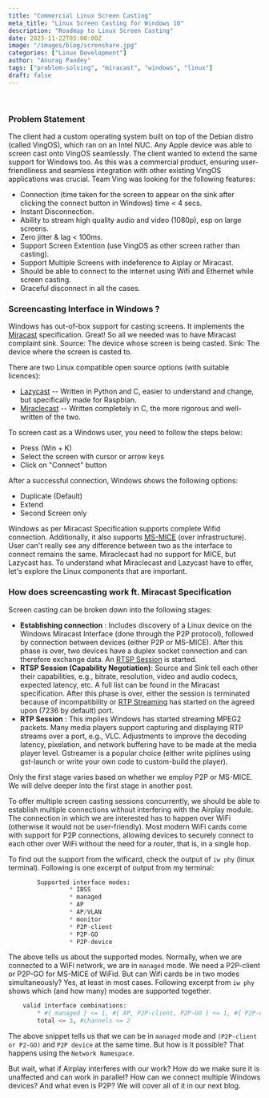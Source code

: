 ```yaml
---
title: "Commercial Linux Screen Casting"
meta_title: "Linux Screen Casting for Windows 10"
description: "Roadmap to Linux Screen Casting"
date: 2023-11-22T05:00:00Z
image: "/images/blog/screnshare.jpg"
categories: ["Linux Development"]
author: "Anurag Pandey"
tags: ["problem-solving", "miracast", "windows", "linux"]
draft: false
---
```


<br>

### **Problem Statement**
The client had a custom operating system built on top of the Debian distro (called VingOS), which ran on an Intel NUC. Any Apple device was able to screen cast onto VingOS seamlessly. The client wanted to extend the same support for Windows too. As this was a commercial product, ensuring user-friendliness and seamless integration with other existing VingOS applications was crucial. Team Ving was looking for the following features:
- Connection (time taken for the screen to appear on the sink after clicking the connect button in Windows) time < 4 secs.
- Instant Disconnection.
- Ability to stream high quality audio and video (1080p), esp on large screens.
- Zero jitter & lag < 100ms.
- Support Screen Extention (use VingOS as other screen rather than casting).
- Support Multiple Screens with indeference to Aiplay or Miracast.
- Should be able to connect to the internet using Wifi and Ethernet while screen casting.
- Graceful disconnect in all the cases.



### **Screencasting Interface in Windows ?**

Windows has out-of-box support for casting screens. It implements the [Miracast](https://www.wi-fi.org/discover-wi-fi/miracast) specification. Great! So all we needed was to have Miracast complaint sink.
Source: The device whose screen is being casted.
Sink: The device where the screen is casted to.

There are two Linux compatible open source options (with suitable licences):
- [Lazycast](https://github.com/homeworkc/lazycast) -- Written in Python and C, easier to understand and change, but specifically made for Raspbian.
- [Miraclecast](https://github.com/albfan/miraclecast) -- Written completely in C, the more rigorous and well-written of the two.


To screen cast as a Windows user, you need to follow the steps below:
- Press (Win + K)
- Select the screen with cursor or arrow keys
- Click on "Connect" button

After a successful connection, Windows shows the following options: 
- Duplicate (Default)
- Extend
- Second Screen only


Windows as per Miracast Specification supports complete Wifid connection. Additionally, it also supports [MS-MICE](https://learn.microsoft.com/en-us/openspecs/windows_protocols/ms-mice/9598ca72-d937-466c-95f6-70401bb10bdb) (over infrastructure). User can't really see any difference between two as the interface to connect remains the same. Miraclecast had no support for MICE, but Lazycast has. To understand what Miraclecast and Lazycast have to offer, let's explore the Linux components that are important. 


### **How does screencasting work ft. Miracast Specification**

Screen casting can be broken down into the following stages:
- **Establishing connection** : Includes discovery of a Linux device on the Windows Miracast Interface (done through the P2P protocol), followed by connection between devices (either P2P or MS-MICE). After this phase is over, two devices have a duplex socket connection and can therefore exchange data. An [RTSP Session](https://en.wikipedia.org/wiki/Real_Time_Streaming_Protocol) is started.
- **RTSP Session (Capability Negotiation)**: Source and Sink tell each other their capabilities, e.g., bitrate, resolution, video and audio codecs, expected latency, etc. A full list can be found in the Miracast specification. After this phase is over, either the session is terminated because of incompatibility or [RTP Streaming](https://en.wikipedia.org/wiki/Real-time_Transport_Protocol) has started on the agreed upon (7236 by default) port.
- **RTP Session** : This implies Windows has started streaming MPEG2 packets. Many media players support capturing and displaying RTP streams over a port, e.g., VLC. Adjustments to improve the decoding latency, pixelation, and network buffering have to be made at the media player level. Gstreamer is a popular choice (either write piplines using gst-launch or write your own code to custom-build the player).

Only the first stage varies based on whether we employ P2P or MS-MICE. We will delve deeper into the first stage in another post.

To offer multiple screen casting sessions concurrently, we should be able to establish multiple connections without interfering with the Airplay module. The connection in which we are interested has to happen over WiFi (otherwise it would not be user-friendly). Most modern WiFi cards come with support for P2P connections, allowing devices to securely connect to each other over WiFi without the need for a router, that is, in a single hop.

To find out the support from the wificard, check the output of `iw phy` (linux terminal). Following is one excerpt of output from my terminal:

```python
        Supported interface modes:
                 * IBSS
                 * managed
                 * AP
                 * AP/VLAN
                 * monitor
                 * P2P-client
                 * P2P-GO
                 * P2P-device

```
The above tells us about the supported modes. Normally, when we are connected to a WiFi network, we are in `managed` mode. We need a P2P-client or P2P-GO for MS-MICE of WiFid. But can Wifi cards be in two modes simultaneously? Yes, at least in most cases. Following excerpt from `iw phy` shows which (and how many) modes are supported together.

```python
    valid interface combinations:
        * #{ managed } <= 1, #{ AP, P2P-client, P2P-GO } <= 1, #{ P2P-device } <= 1,
        total <= 3, #channels <= 2
```

The above snippet tells us that we can be in `managed` mode and `(P2P-client or P2-GO)` and `P2P device` at the same time. But how is it possible? That happens using the `Network Namespace`.

But wait, what if Airplay interferes with our work? How do we make sure it is unaffected and can work in parallel? How can we connect multiple Windows devices? And what even is P2P? We will cover all of it in our next blog.
